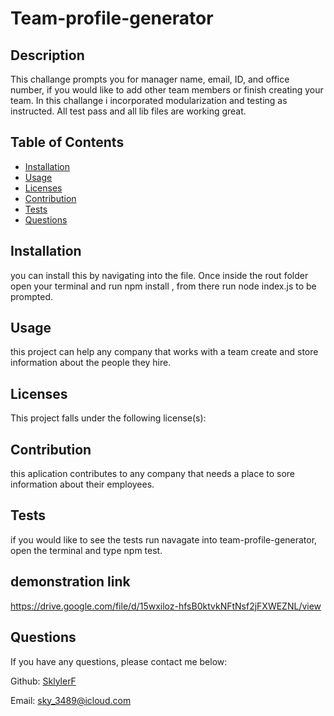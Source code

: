 
# Team-profile-generator



## Description
This challange prompts you for manager name, email, ID, and office number, if you would like to add other team members or finish creating your team. In this challange i incorporated modularization and testing as instructed. All test pass and all lib files are working great. 

## Table of Contents
* [Installation](#installation)
* [Usage](#usage)
* [Licenses](#licenses)
* [Contribution](#contribution)
* [Tests](#tests)
* [Questions](#questions)

## Installation
you can install this by navigating into the file. Once inside the rout folder  open your terminal and run npm install , from there run node index.js to be prompted.

## Usage
this project can help any company that works with a team create and store information about the people they hire. 

## Licenses
This project falls under the following license(s): 



## Contribution
this aplication contributes to any company that needs a place to sore information about their employees.

## Tests
if you would like to see the tests run navagate into team-profile-generator, open the terminal and type npm test.

## demonstration link
https://drive.google.com/file/d/15wxiloz-hfsB0ktvkNFtNsf2jFXWEZNL/view

## Questions
If you have any questions, please contact me below: 


Github: [SklylerF](https://github.com/SklylerF) 

Email: sky_3489@icloud.com
